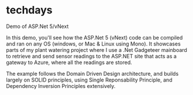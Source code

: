 # techdays
Demo of ASP.Net 5/vNext

In this demo, you'll see how the ASP.Net 5 (vNext) code can be compiled and ran on any OS (windows, or Mac & Linux using Mono). 
It showcases parts of my plant watering project where I use a .Net Gadgeteer mainboard to retrieve and send sensor readings to the ASP.NET
site that acts as a gateway to Azure, where all the readings are stored. 

The example follows the Domain Driven Design architecture, and builds largely on SOLID principles, using Single Reponsability Principle, 
and Dependency Inversion Principles extensively.
